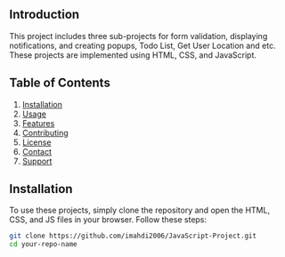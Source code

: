 
## Introduction
This project includes three sub-projects for form validation, displaying notifications, and creating popups, Todo List, Get User Location and etc. These projects are implemented using HTML, CSS, and JavaScript.

## Table of Contents
1. [Installation](#installation)
2. [Usage](#usage)
3. [Features](#features)
4. [Contributing](#contributing)
5. [License](#license)
6. [Contact](#contact)
7. [Support](#support)

## Installation
To use these projects, simply clone the repository and open the HTML, CSS, and JS files in your browser. Follow these steps:

```bash
git clone https://github.com/imahdi2006/JavaScript-Project.git
cd your-repo-name

